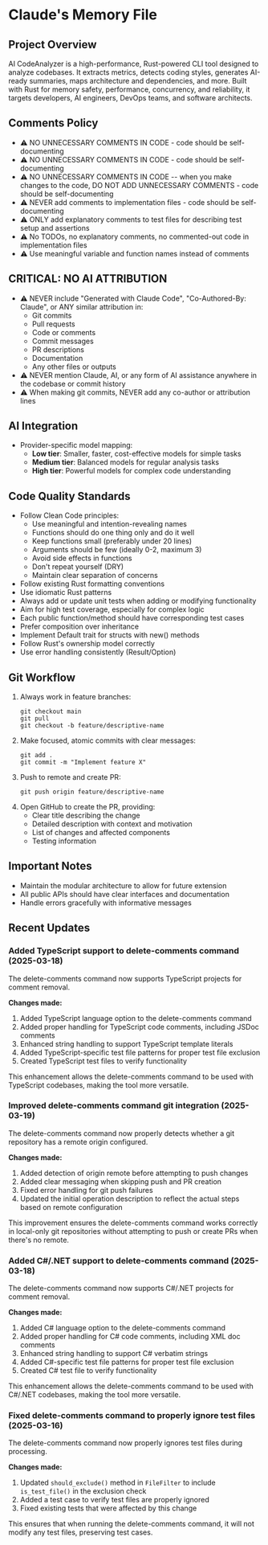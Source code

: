 # Claude's Memory File

## Project Overview

AI CodeAnalyzer is a high-performance, Rust-powered CLI tool designed to analyze codebases. It extracts metrics, detects coding styles, generates AI-ready summaries, maps architecture and dependencies, and more. Built with Rust for memory safety, performance, concurrency, and reliability, it targets developers, AI engineers, DevOps teams, and software architects.

## Comments Policy

-   ⚠️ NO UNNECESSARY COMMENTS IN CODE - code should be self-documenting
-   ⚠️ NO UNNECESSARY COMMENTS IN CODE - code should be self-documenting
-   ⚠️ NO UNNECESSARY COMMENTS IN CODE -- when you make changes to the code, DO NOT ADD UNNECESSARY COMMENTS - code should be self-documenting
-   ⚠️ NEVER add comments to implementation files - code should be self-documenting
-   ⚠️ ONLY add explanatory comments to test files for describing test setup and assertions
-   ⚠️ No TODOs, no explanatory comments, no commented-out code in implementation files
-   ⚠️ Use meaningful variable and function names instead of comments

## CRITICAL: NO AI ATTRIBUTION

-   ⚠️ NEVER include "Generated with Claude Code", "Co-Authored-By: Claude", or ANY similar attribution in:
    -   Git commits
    -   Pull requests
    -   Code or comments
    -   Commit messages
    -   PR descriptions
    -   Documentation
    -   Any other files or outputs
-   ⚠️ NEVER mention Claude, AI, or any form of AI assistance anywhere in the codebase or commit history
-   ⚠️ When making git commits, NEVER add any co-author or attribution lines

## AI Integration

-   Provider-specific model mapping:
    -   **Low tier**: Smaller, faster, cost-effective models for simple tasks
    -   **Medium tier**: Balanced models for regular analysis tasks
    -   **High tier**: Powerful models for complex code understanding

## Code Quality Standards

-   Follow Clean Code principles:
    -   Use meaningful and intention-revealing names
    -   Functions should do one thing only and do it well
    -   Keep functions small (preferably under 20 lines)
    -   Arguments should be few (ideally 0-2, maximum 3)
    -   Avoid side effects in functions
    -   Don't repeat yourself (DRY)
    -   Maintain clear separation of concerns
-   Follow existing Rust formatting conventions
-   Use idiomatic Rust patterns
-   Always add or update unit tests when adding or modifying functionality
-   Aim for high test coverage, especially for complex logic
-   Each public function/method should have corresponding test cases
-   Prefer composition over inheritance
-   Implement Default trait for structs with new() methods
-   Follow Rust's ownership model correctly
-   Use error handling consistently (Result/Option)

## Git Workflow

1. Always work in feature branches:
    ```
    git checkout main
    git pull
    git checkout -b feature/descriptive-name
    ```
2. Make focused, atomic commits with clear messages:
    ```
    git add .
    git commit -m "Implement feature X"
    ```
3. Push to remote and create PR:
    ```
    git push origin feature/descriptive-name
    ```
4. Open GitHub to create the PR, providing:
    - Clear title describing the change
    - Detailed description with context and motivation
    - List of changes and affected components
    - Testing information

## Important Notes

-   Maintain the modular architecture to allow for future extension
-   All public APIs should have clear interfaces and documentation
-   Handle errors gracefully with informative messages

## Recent Updates

### Added TypeScript support to delete-comments command (2025-03-18)

The delete-comments command now supports TypeScript projects for comment removal.

**Changes made:**
1. Added TypeScript language option to the delete-comments command
2. Added proper handling for TypeScript code comments, including JSDoc comments
3. Enhanced string handling to support TypeScript template literals
4. Added TypeScript-specific test file patterns for proper test file exclusion
5. Created TypeScript test files to verify functionality

This enhancement allows the delete-comments command to be used with TypeScript codebases, making the tool more versatile.

### Improved delete-comments command git integration (2025-03-19)

The delete-comments command now properly detects whether a git repository has a remote origin configured.

**Changes made:**
1. Added detection of origin remote before attempting to push changes
2. Added clear messaging when skipping push and PR creation
3. Fixed error handling for git push failures
4. Updated the initial operation description to reflect the actual steps based on remote configuration

This improvement ensures the delete-comments command works correctly in local-only git repositories without attempting to push or create PRs when there's no remote.

### Added C#/.NET support to delete-comments command (2025-03-18)

The delete-comments command now supports C#/.NET projects for comment removal.

**Changes made:**
1. Added C# language option to the delete-comments command
2. Added proper handling for C# code comments, including XML doc comments
3. Enhanced string handling to support C# verbatim strings
4. Added C#-specific test file patterns for proper test file exclusion
5. Created C# test file to verify functionality

This enhancement allows the delete-comments command to be used with C#/.NET codebases, making the tool more versatile.

### Fixed delete-comments command to properly ignore test files (2025-03-16)

The delete-comments command now properly ignores test files during processing. 

**Changes made:**
1. Updated `should_exclude()` method in `FileFilter` to include `is_test_file()` in the exclusion check
2. Added a test case to verify test files are properly ignored
3. Fixed existing tests that were affected by this change

This ensures that when running the delete-comments command, it will not modify any test files, preserving test cases.
